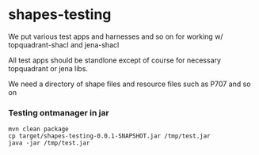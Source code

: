 # shapes-testing
We put various test apps and harnesses and so on for working w/ topquadrant-shacl and jena-shacl

All test apps should be standlone except of course for necessary topquadrant or jena libs. 

We need a directory of shape files and resource files such as P707 and so on

### Testing ontmanager in jar

```
mvn clean package
cp target/shapes-testing-0.0.1-SNAPSHOT.jar /tmp/test.jar
java -jar /tmp/test.jar
```